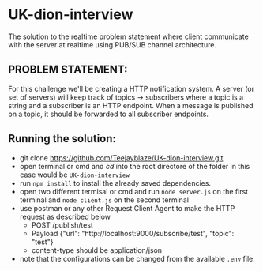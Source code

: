 # UK-dion-interview

The solution to the realtime problem statement where client communicate with the server at realtime using PUB/SUB channel architecture.

PROBLEM STATEMENT:
-------------------

For this challenge we'll be creating a HTTP notification system. A server (or set of servers) will keep track of topics -> subscribers where a topic is a string and a subscriber is an HTTP endpoint. When a message is published on a topic, it should be
forwarded to all subscriber endpoints.

Running the solution:
---------------------
- git clone https://github.com/Teejayblaze/UK-dion-interview.git
- open terminal or cmd and *cd* into the root directore of the folder in this case would be `UK-dion-interview`
- run `npm install` to install the already saved dependencies.
- open two different termisal or cmd and run `node server.js` on the first terminal and `node client.js` on the second terminal
- use postman or any other Request Client Agent to make the HTTP request as described below
   * POST /publish/test
   * Payload {"url": "http://localhost:9000/subscribe/test", "topic": "test"}
   * content-type should be application/json
- note that the configurations can be changed from the available `.env` file.
